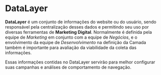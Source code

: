 # DataLayer

**DataLayer** é um conjunto de informações do website ou do usuário, sendo responsável pela centralização desses dados e permitindo seu uso por diversas ferramentas de **Marketing Digital**. Normalmente é definida pela equipe de _Marketing_ em conjunto com a equipe de _Negócios_, e o envolvimento da equipe de _Desenvolvimento_ na definição da Camada também é importante para avaliação da viabilidade da coleta das informações.

Essas informações contidas no DataLayer servirão para melhor configurar suas campanhas e análises de comportamento de navegação.
